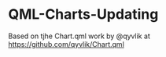 # QML-Charts-Updating
Based on tjhe Chart.qml work by @qyvlik at https://github.com/qyvlik/Chart.qml
